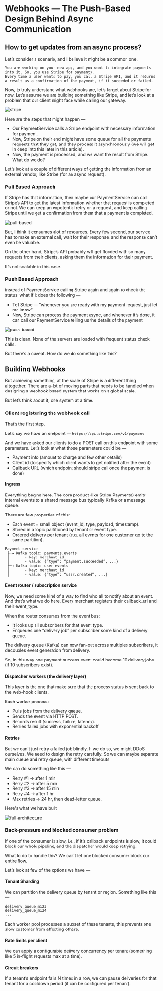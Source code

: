 # Webhooks — The Push-Based Design Behind Async Communication

## How to get updates from an async process?

Let’s consider a scenario, and I believe it might be a common one.

```text
You are working on your new app, and you want to integrate payments into it. So, you use Stripe for payments.
Every time a user wants to pay, you call a Stripe API, and it returns a result as a confirmation of the payment, if it suceeded or failed.
```

Now, to truly understand what webhooks are, let’s forget about Stripe for now. Let’s assume we are building something like Stripe, and let’s look at a problem that our client might face while calling our gateway.

![stripe](../asynchronous-communication/imgs/payment-stripe.png)

Here are the steps that might happen —

- Our PaymentService calls a Stripe endpoint with necessary information for payment.
- Now, Stripe on their end might have some queue for all the payments requests that they get, and they process it asynchronously (we will get in deep into this later in this article).
- Now, the payment is processed, and we want the result from Stripe. What do we do?

Let’s look at a couple of different ways of getting the information from an external vendor, like Stripe (for an async request).

### Pull Based Approach

If Stripe has that information, then maybe our PaymentService can call Stripe’s API to get the latest information whether that request is completed or not.
We can keep an expotential retry on a request, and keep calling Stripe until we get a confirmation from them that a payment is completed.

![pull-based](./imgs/pull-based.png)

But, I think it consumes alot of resources. Every few second, our service has to make an external call, wait for their response, and the response can’t even be valuable.

On the other hand, Stripe’s API probably will get flooded with so many requests from their clients, asking them the information for their payment.

It’s not scalable in this case.

### Push Based Approach

Instead of PaymentService calling Stripe again and again to check the status, what if it does the following —

- Tell Stripe — “whenever you are ready with my payment request, just let me know”
- Now, Stripe can process the payment async, and whenever it’s done, it can call our PaymentService telling us the details of the payment

![push-based](./imgs/push-based.png)

This is clean. None of the servers are loaded with frequent status check calls.

But there’s a caveat. How do we do something like this?

## Building Webhooks

But achieving something, at the scale of Stripe is a different thing altogether. There are a-lot of moving parts that needs to be handled when designing a webhook based system that works on a global scale.

But let’s think about it, one system at a time.

### Client registering the webhook call

That’s the first step.

Let’s say we have an endpoint — `https://api.stripe.com/v1/payment`

And we have asked our clients to do a POST call on this endpoint with some parameters. Let’s look at what those parameters could be —

- Payment info (amount to charge and few other details)
- Client id (to specify which client wants to get notified after the event)
- Callback URL (which endpoint should stripe call once the payment is done)

#### Ingress

Everything begins here. The core product (like Stripe Payments) emits internal events to a shared message bus typically Kafka or a message queue.

There are few properties of this:

- Each event = small object (event_id, type, payload, timestamp).
- Stored in a topic partitioned by tenant or event type.
- Ordered delivery per tenant (e.g. all events for one customer go to the same partition).

```text
Payment service
 ├─→ Kafka topic: payments.events
 │       - key: merchant_id
 │       - value: {”type”: “payment.succeeded”, ...}
 ├─→ Kafka topic: user.events
 │       - key: merchant_id
 │       - value: {”type”: “user.created”, ...}
```

#### Event router / subscription service

Now, we need some kind of a way to find who all to notify about an event. And that’s what we do here.
Every merchant registers their callback_url and their event_type.

When the router consumes from the event bus:

- It looks up all subscribers for that event type.
- Enqueues one “delivery job” per subscriber some kind of a delivery queue.

The delivery queue (Kafka) can now fan-out across multiples subscribers, it decouples event generation from delivery.

So, in this way one payment success event could become 10 delivery jobs (if 10 subscribers exist).

#### Dispatcher workers (the delivery layer)

This layer is the one that make sure that the process status is sent back to the web-hook clients.

Each worker process:

- Pulls jobs from the delivery queue.
- Sends the event via HTTP POST.
- Records result (success, failure, latency).
- Retries failed jobs with exponential backoff

#### Retries

But we can’t just retry a failed job blindly. If we do so, we might DDoS ourselves. We need to design the retry carefully.
So we can maybe separate main queue and retry queue, with different timeouts

We can do something like this —

- Retry #1 → after 1 min
- Retry #2 → after 5 min
- Retry #3 → after 15 min
- Retry #4 → after 1 hr
- Max retries → 24 hr, then dead-letter queue.

Here's what we have built

![full-architecture](./imgs/full-architecture.png)

### Back-pressure and blocked consumer problem

If one of the consumer is slow, i.e., if it’s callback endpoints is slow, it could block our whole pipeline, and the dispatcher would keep retrying.

What to do to handle this? We can’t let one blocked consumer block our entire flow.

Let’s look at few of the options we have —

#### Tenant Sharding

We can partition the delivery queue by tenant or region. Something like this —

```text
delivery_queue_m123
delivery_queue_m124
...
```

Each worker pool processes a subset of these tenants, this prevents one slow customer from affecting others.

#### Rate limits per client

We can apply a configurable delivery concurrency per tenant (something like 5 in-flight requests max at a time).

#### Circuit breakers

If a tenant’s endpoint fails N times in a row, we can pause deliveries for that tenant for a cooldown period (it can be configured per tenant).